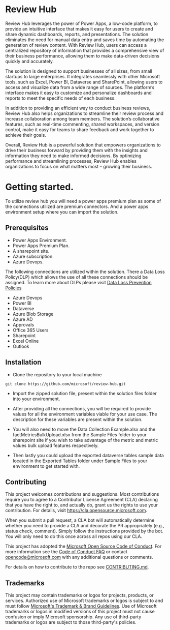 # Review Hub

Review Hub leverages the power of Power Apps, a low-code platform, to provide an intuitive interface that makes it easy for users to create and share dynamic dashboards, reports, and presentations. The solution eliminates the need for manual data entry and saves time by automating the generation of review content. With Review Hub, users can access a centralized repository of information that provides a comprehensive view of their business performance, allowing them to make data-driven decisions quickly and accurately. 

The solution is designed to support businesses of all sizes, from small startups to large enterprises. It integrates seamlessly with other Microsoft tools, such as Excel, Power BI, Dataverse and SharePoint, allowing users to access and visualize data from a wide range of sources. The platform’s interface makes it easy to customize and personalize dashboards and reports to meet the specific needs of each business. 

In addition to providing an efficient way to conduct business reviews, Review Hub also helps organizations to streamline their review process and increase collaboration among team members. The solution’s collaborative features, such as real-time commenting, shared workspaces, and version control, make it easy for teams to share feedback and work together to achieve their goals. 

Overall, Review Hub is a powerful solution that empowers organizations to drive their business forward by providing them with the insights and information they need to make informed decisions. By optimizing performance and streamlining processes, Review Hub enables organizations to focus on what matters most – growing their business.

# Getting started.

To utilize review hub you will need a power apps premium plan as some of the connections utilized are premium connectors. And a power apps environment setup where you can import the solution.

## Prerequisites

- Power Apps Environment.
- Power Apps Premium Plan.
- A sharepoint site.
- Azure subscription.
- Azure Devops.

The following connections are utilized within the solution. There a Data Loss Policy(DLP) which allows the use of all these connections should be assigned. To learn more about DLPs please visit [Data Loss Prevention Policies](https://learn.microsoft.com/en-us/power-platform/admin/wp-data-loss-prevention)

- Azure Devops
- Power BI
- Dataverse
- Azure Blob Storage
- Azure AD
- Approvals
- Office 365 Users
- Sharepoint
- Excel Online
- Outlook

## Installation

- Clone the repository to your local machine 
```
git clone https://github.com/microsoft/review-hub.git
```
- Import the zipped solution file, present within the solution files folder into your environment.

- After providing all the connections, you will be required to provide values for all the environment variables viable for your use case. The description for these variables are present within the solution.

- You will also need to move the Data Collection Example.xlsx and the factMetricsBulkUpload.xlsx from the Sample Files folder to your sharepoint site if you wish to take advantage of the metric and metric values bulk upload features respectively.

- Then lastly you could upload the exported dataverse tables sample data located in the Exported Tables folder under Sample Files to your environment to get started with.

## Contributing

This project welcomes contributions and suggestions.  Most contributions require you to agree to a
Contributor License Agreement (CLA) declaring that you have the right to, and actually do, grant us
the rights to use your contribution. For details, visit https://cla.opensource.microsoft.com.

When you submit a pull request, a CLA bot will automatically determine whether you need to provide
a CLA and decorate the PR appropriately (e.g., status check, comment). Simply follow the instructions
provided by the bot. You will only need to do this once across all repos using our CLA.

This project has adopted the [Microsoft Open Source Code of Conduct](https://opensource.microsoft.com/codeofconduct/).
For more information see the [Code of Conduct FAQ](https://opensource.microsoft.com/codeofconduct/faq/) or
contact [opencode@microsoft.com](mailto:opencode@microsoft.com) with any additional questions or comments.

For details on how to contribute to the repo see [CONTRIBUTING.md](CONTRIBUTING.md).

## Trademarks

This project may contain trademarks or logos for projects, products, or services. Authorized use of Microsoft 
trademarks or logos is subject to and must follow 
[Microsoft's Trademark & Brand Guidelines](https://www.microsoft.com/en-us/legal/intellectualproperty/trademarks/usage/general).
Use of Microsoft trademarks or logos in modified versions of this project must not cause confusion or imply Microsoft sponsorship.
Any use of third-party trademarks or logos are subject to those third-party's policies.
